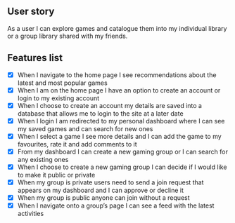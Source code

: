 ## User story

As a user I can explore games and catalogue them into my individual library or a group library shared with my friends.

## Features list

- [x] When I navigate to the home page I see recommendations about the latest and most popular games
- [x] When I am on the home page I have an option to create an account or login to my existing account
- [x] When I choose to create an account my details are saved into a database that allows me to login to the site at a later date
- [x] When I login I am redirected to my personal dashboard where I can see my saved games and can search for new ones
- [x] When I select a game I see more details and I can add the game to my favourites, rate it and add comments to it
- [x] From my dashboard I can create a new gaming group or I can search for any existing ones
- [x] When I choose to create a new gaming group I can decide if I would like to make it public or private
- [x] When my group is private users need to send a join request that appears on my dashboard and I can approve or decline it
- [x] When my group is public anyone can join without a request
- [x] When I navigate onto a group’s page I can see a feed with the latest activities
